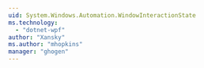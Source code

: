 ```yaml
---
uid: System.Windows.Automation.WindowInteractionState
ms.technology: 
  - "dotnet-wpf"
author: "Xansky"
ms.author: "mhopkins"
manager: "ghogen"
---
```

